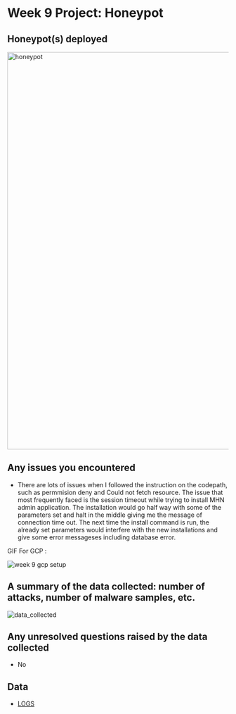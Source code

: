 # Week 9 Project: Honeypot


## Honeypot(s) deployed

<img width="903" alt="honeypot" src="https://user-images.githubusercontent.com/36938994/49345537-52b3c900-f654-11e8-9e6e-f6d11dd55740.png">



## Any issues you encountered
- There are lots of issues when I followed the instruction on the codepath, such as permmision deny and Could not fetch resource. The issue that most frequently faced is the session timeout while trying to install MHN admin application. The installation would go half way with some of the parameters set and halt in the middle giving me the message of connection time out. The next time the install command is run, the already set parameters would interfere with the new installations and give some error messageses including database error.

GIF For GCP :

![week 9 gcp setup](https://user-images.githubusercontent.com/36938994/49345505-d4572700-f653-11e8-96e8-fec984b71aa8.gif)


## A summary of the data collected: number of attacks, number of malware samples, etc.

![data_collected](https://user-images.githubusercontent.com/36938994/49345454-0b790880-f653-11e8-8dc9-98d05a5e42e9.gif)



## Any unresolved questions raised by the data collected
 - No

## Data
- <a href="https://github.com/tahsin-alam/CyberSecurity/blob/master/Assignment%20Week%239/session.json"> LOGS </a>
 
